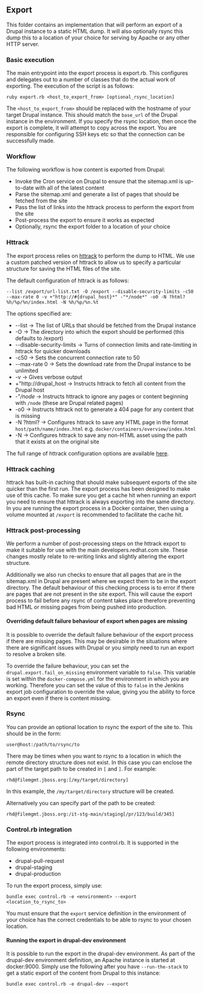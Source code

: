 ## Export

This folder contains an implementation that will perform an export of a Drupal instance to a static HTML dump. It will also optionally rsync this dump this to a location of your choice for serving by Apache or any
other HTTP server.

### Basic execution

The main entrypoint into the export process is export.rb. This configures and delegates out to a number of classes that do the actual work of exporting. The execution of the script is as follows:

```
ruby export.rb <host_to_export_from> [optional_rsync_location]
```

The `<host_to_export_from>` should be replaced with the hostname of your target Drupal instance. This should match the `base_url` of the Drupal instance in the environment. If you specify the rsync location, then once the
export is complete, it will attempt to copy across the export. You are responsible for configuring SSH keys etc so that the connection can be successfully made.

### Workflow

The following workflow is how content is exported from Drupal:

* Invoke the Cron service on Drupal to ensure that the sitemap.xml is up-to-date with all of the latest content
* Parse the sitemap.xml and generate a list of pages that should be fetched from the site
* Pass the list of links into the httrack process to perform the export from the site
* Post-process the export to ensure it works as expected
* Optionally, rsync the export folder to a location of your choice

### Httrack

The export process relies on [httrack](https://www.httrack.com/) to perform the dump to HTML. We use a custom patched version of httrack to allow us to specify a particular structure for saving the HTML files of the site.

The default configuration of httrack is as follows:

```
--list /export/url-list.txt -O /export --disable-security-limits -c50 --max-rate 0 -v +"http://#{drupal_host}*" -"*/node*" -o0 -N ?html?%h/%p/%n/index.html -N %h/%p/%n.%t
```

The options specified are:

* --list -> The list of URLs that should be fetched from the Drupal instance
* -O -> The directory into which the export should be performed (this defaults to /export)
* --disable-security-limits -> Turns of connection limits and rate-limiting in httrack for quicker downloads
* -c50 -> Sets the concurrent connection rate to 50
* --max-rate 0 -> Sets the download rate from the Drupal instance to be unlimited
* -v -> Gives verbose output
* +"http://drupal_host -> Instructs httrack to fetch all content from the Drupal host
* -"*/node* -> Instructs httrack to ignore any pages or content beginning with `/node` (these are Drupal related pages)
* -o0 -> Instructs httrack not to generate a 404 page for any content that is missing
* -N ?html? -> Configures httrack to save any HTML page in the format `host/path/name/index.html` e.g. `docker/containers/overview/index.html`
* -N -> Configures httrack to save any non-HTML asset using the path that it exists at on the original site


The full range of httrack configuration options are available [here](https://www.httrack.com/html/fcguide.html).

### Httrack caching

httrack has built-in caching that should make subsequent exports of the site quicker than the first run. The export process has been designed to make use of this cache. To make sure you get a cache hit when running an export
you need to ensure that httrack is always exporting into the same directory. In you are running the export process in a Docker container, then using a volume mounted at `/export` is recommended to facilitate the cache hit.

### Httrack post-processing

We perform a number of post-processing steps on the httrack export to make it suitable for use with the main developers.redhat.com site. These changes mostly relate to re-writing links
and slightly altering the export structure.

Additionally we also run checks to ensure that all pages that are in the sitemap.xml in Drupal are present where we expect them to be in the export directory. The default behaviour of this checking process is to error
if there are pages that are not present in the site export. This will cause the export process to fail before any rsync of content takes place therefore preventing bad HTML or missing pages from being pushed into production.

#### Overriding default failure behaviour of export when pages are missing

It is possible to override the default failure behaviour of the export process if there are missing pages. This may be desirable in the situations where there are significant issues with Drupal or you simply need to run an export
to resolve a broken site.

To override the failure behaviour, you can set the `drupal.export.fail_on_missing` environment variable to `false`. This variable is set within the `docker-compose.yml` for the environment in which you are working. Therefore you can
set the value of this to `false` in the Jenkins export job configuration to override the value, giving you the ability to force an export even if there is content missing.



### Rsync

You can provide an optional location to rsync the export of the site to. This should be in the form:

`user@host:/path/to/rsync/to`

There may be times when you want to rsync to a location in which the remote directory structure does not exist. In this case you can enclose the part of the
target path to be created in `[` and `]`. For example:

```
rhd@filemgmt.jboss.org:[/my/target/directory]
```

In this example, the `/my/target/directory` structure will be created.

Alternatively you can specify part of the path to be created:

```
rhd@filemgmt.jboss.org:/it-stg-main/staging[/pr/123/build/345]
```

### Control.rb integration

The export process is integrated into control.rb. It is supported in the following environments:

* drupal-pull-request
* drupal-staging
* drupal-production

To run the export process, simply use:

```
bundle exec control.rb -e <environment> --export <location_to_rsync_to>
```

You must ensure that the `export` service definition in the environment of your choice has the correct credentials to be able to rsync to your chosen location.

#### Running the export in drupal-dev environment

It is possible to run the export in the drupal-dev environment. As part of the drupal-dev environment definition, an Apache instance is started at docker:9000. Simply use the following after you have
`--run-the-stack` to get a static export of the content from Drupal to this instance:

```
bundle exec control.rb -e drupal-dev --export
```

